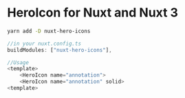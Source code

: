 # HeroIcon for Nuxt and Nuxt 3

```bash
yarn add -D nuxt-hero-icons
```

```javascript
//in your nuxt.config.ts
buildModules: ["nuxt-hero-icons"],
```

```javascript
//Usage
<template>
    <HeroIcon name="annotation">
    <HeroIcon name="annotation" solid>
<template>
```